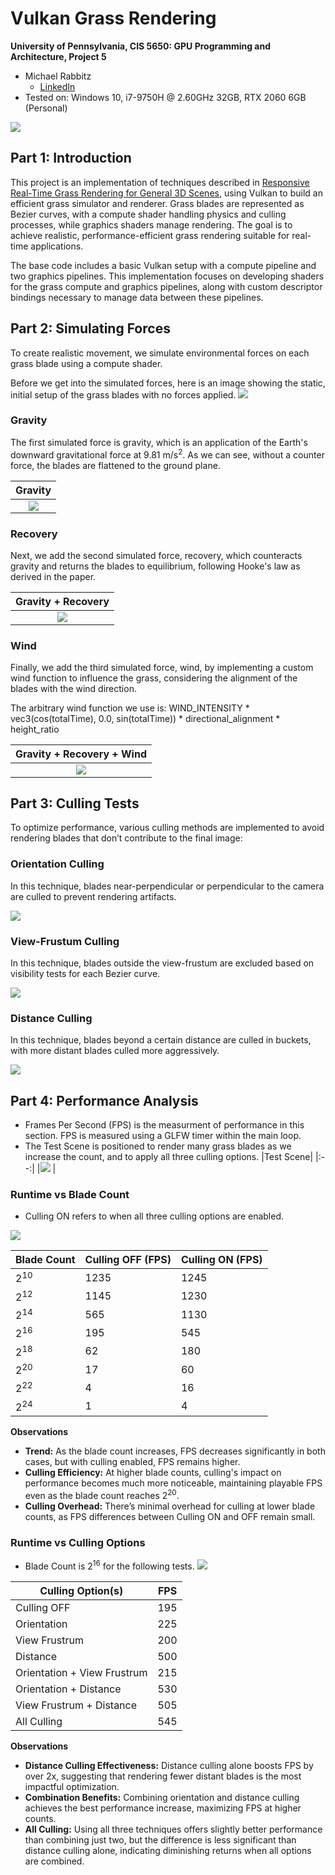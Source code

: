 Vulkan Grass Rendering
==================================

**University of Pennsylvania, CIS 5650: GPU Programming and Architecture, Project 5**

* Michael Rabbitz
  * [LinkedIn](https://www.linkedin.com/in/mike-rabbitz)
* Tested on: Windows 10, i7-9750H @ 2.60GHz 32GB, RTX 2060 6GB (Personal)

![](img/grass.gif)

## Part 1: Introduction

This project is an implementation of techniques described in [Responsive Real-Time Grass Rendering for General 3D Scenes](https://www.cg.tuwien.ac.at/research/publications/2017/JAHRMANN-2017-RRTG/JAHRMANN-2017-RRTG-draft.pdf), using Vulkan to build an efficient grass simulator and renderer. Grass blades are represented as Bezier curves, with a compute shader handling physics and culling processes, while graphics shaders manage rendering. The goal is to achieve realistic, performance-efficient grass rendering suitable for real-time applications.

The base code includes a basic Vulkan setup with a compute pipeline and two graphics pipelines. This implementation focuses on developing shaders for the grass compute and graphics pipelines, along with custom descriptor bindings necessary to manage data between these pipelines.

## Part 2: Simulating Forces
To create realistic movement, we simulate environmental forces on each grass blade using a compute shader.

Before we get into the simulated forces, here is an image showing the static, initial setup of the grass blades with no forces applied.
![](img/no_forces.PNG)

### Gravity
The first simulated force is gravity, which is an application of the Earth's downward gravitational force at 9.81 m/s<sup>2</sup>. As we can see, without a counter force, the blades are flattened to the ground plane.

|Gravity|
|:--:|
|![](img/gravity.PNG) <tr></tr>|

### Recovery
Next, we add the second simulated force, recovery, which counteracts gravity and returns the blades to equilibrium, following Hooke's law as derived in the paper.

|Gravity + Recovery|
|:--:|
|![](img/gravity_recovery.PNG) <tr></tr>|

### Wind
Finally, we add the third simulated force, wind, by implementing a custom wind function to influence the grass, considering the alignment of the blades with the wind direction.

The arbitrary wind function we use is: WIND_INTENSITY * vec3(cos(totalTime), 0.0, sin(totalTime)) * directional_alignment * height_ratio

|Gravity + Recovery + Wind|
|:--:|
|![](img/grass.gif) <tr></tr>|

## Part 3: Culling Tests
To optimize performance, various culling methods are implemented to avoid rendering blades that don’t contribute to the final image:

### Orientation Culling
In this technique, blades near-perpendicular or perpendicular to the camera are culled to prevent rendering artifacts.

![](img/orientation_culling.gif)

### View-Frustum Culling
In this technique, blades outside the view-frustum are excluded based on visibility tests for each Bezier curve.

![](img/frustrum_culling.gif)

### Distance Culling
In this technique, blades beyond a certain distance are culled in buckets, with more distant blades culled more aggressively.

![](img/distance_culling.gif)

## Part 4: Performance Analysis
- Frames Per Second (FPS) is the measurment of performance in this section. FPS is measured using a GLFW timer within the main loop.
- The Test Scene is positioned to render many grass blades as we increase the count, and to apply all three culling options.
|Test Scene|
|:--:|
|![](img/test_scene.PNG) <tr></tr>|

### Runtime vs Blade Count
- Culling ON refers to when all three culling options are enabled.

![](img/runtime_blade_count.png)

|  Blade Count  | Culling OFF (FPS) | Culling ON (FPS)  |
| ------------- | ----------------- | ----------------- |
|2<sup>10</sup> |1235               |1245               |
|2<sup>12</sup> |1145               |1230               |
|2<sup>14</sup> |565                |1130               |
|2<sup>16</sup> |195                |545                |
|2<sup>18</sup> |62                 |180                |
|2<sup>20</sup> |17                 |60                 |
|2<sup>22</sup> |4                  |16                 |
|2<sup>24</sup> |1                  |4                  |

**Observations**
- **Trend:** As the blade count increases, FPS decreases significantly in both cases, but with culling enabled, FPS remains higher.
- **Culling Efficiency:** At higher blade counts, culling's impact on performance becomes much more noticeable, maintaining playable FPS even as the blade count reaches 2<sup>20</sup>.
- **Culling Overhead:** There’s minimal overhead for culling at lower blade counts, as FPS differences between Culling ON and OFF remain small.

### Runtime vs Culling Options
- Blade Count is 2<sup>16</sup> for the following tests.
![](img/runtime_culling.png)

|      Culling Option(s)     | FPS |
| -------------------------- | --- |
|Culling OFF                 |195  |
|Orientation                 |225  |
|View Frustrum               |200  |
|Distance                    |500  |
|Orientation + View Frustrum |215  |
|Orientation + Distance      |530  |
|View Frustrum + Distance    |505  |
|All Culling                 |545  |

**Observations**
- **Distance Culling Effectiveness:** Distance culling alone boosts FPS by over 2x, suggesting that rendering fewer distant blades is the most impactful optimization.
- **Combination Benefits:** Combining orientation and distance culling achieves the best performance increase, maximizing FPS at higher counts.
- **All Culling:** Using all three techniques offers slightly better performance than combining just two, but the difference is less significant than distance culling alone, indicating diminishing returns when all options are combined.

